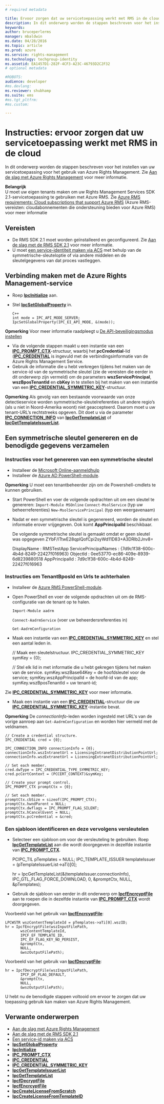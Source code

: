 ```yaml
---
# required metadata

title: Ervoor zorgen dat uw servicetoepassing werkt met RMS in de cloud | Azure RMS
description: In dit onderwerp worden de stappen beschreven voor het instellen van uw servicetoepassing voor het gebruik van Azure Rights Management.
keywords:
author: bruceperlerms
manager: mbaldwin
ms.date: 04/28/2016
ms.topic: article
ms.prod: azure
ms.service: rights-management
ms.technology: techgroup-identity
ms.assetid: EA1457D1-282F-4CF3-A23C-46793D2C2F32
# optional metadata

#ROBOTS:
audience: developer
#ms.devlang:
ms.reviewer: shubhamp
ms.suite: ems
#ms.tgt_pltfrm:
#ms.custom:

---
```


# Instructies: ervoor zorgen dat uw servicetoepassing werkt met RMS in de cloud

In dit onderwerp worden de stappen beschreven voor het instellen van uw servicetoepassing voor het gebruik van Azure Rights Management. Zie [Aan de slag met Azure Rights Management](https://technet.microsoft.com/en-us/library/jj585016.aspx) voor meer informatie.

**Belangrijk**  
U moet uw eigen tenants maken om uw Rights Management Services SDK 2.1-servicetoepassing te gebruiken met Azure RMS. Zie [Azure RMS requirements: Cloud subscriptions that support Azure RMS](/rights-management/get-started/requirements-subscriptions.md) (Azure RMS-vereisten: cloudabonnementen die ondersteuning bieden voor Azure RMS) voor meer informatie

## Vereisten

-   De RMS SDK 2.1 moet worden geïnstalleerd en geconfigureerd. Zie [Aan de slag met de RMS SDK 2.1](getting-started-with-ad-rms-2-0.md) voor meer informatie.
-   U moet [een service-identiteit maken via ACS](https://msdn.microsoft.com/en-us/library/gg185924.aspx) met behulp van de symmetrische-sleuteloptie of via andere middelen en de sleutelgegevens van dat proces vastleggen.

## Verbinding maken met de Azure Rights Management-service

-   Roep [**IpcInitialize**](/rights-management/sdk/2.1/api/win/functions#msipc_ipcinitialize) aan.
-   Stel [**IpcSetGlobalProperty**](/rights-management/sdk/2.1/api/win/functions#msipc_ipcsetglobalproperty) in.

        C++
        int mode = IPC_API_MODE_SERVER;
        IpcSetGlobalProperty(IPC_EI_API_MODE, &(mode));


  **Opmerking** Voor meer informatie raadpleegt u [De API-beveiligingsmodus instellen](setting-the-api-security-mode-api-mode.md)

     
-   Via de volgende stappen maakt u een instantie van een [**IPC\_PROMPT\_CTX**](/rights-management/sdk/2.1/api/win/ipc_prompt_ctx#msipc_ipc_prompt_ctx)-structuur, waarbij het **pcCredential**-lid ([**IPC\_CREDENTIAL**](/rights-management/sdk/2.1/api/win/ipc_credential#msipc_ipc_credential) is ingevuld met de verbindingsinformatie van de Azure Rights Management Service.
-   Gebruik de informatie die u hebt verkregen tijdens het maken van de service-id van de symmetrische sleutel (zie de vereisten die eerder in dit onderwerp zijn vermeld) om de parameters **wszServicePrincipal**, **wszBposTenantId** en **cbKey** in te stellen bij het maken van een instantie van een [**IPC\_CREDENTIAL\_SYMMETRIC\_KEY**](/rights-management/sdk/2.1/api/win/ipc_credential#msipc_ipc_credential_symmetric_key)-structuur.

**Opmerking** Als gevolg van een bestaande voorwaarde van onze detectieservice worden symmetrische-sleutelreferenties uit andere regio’s (als u niet in Noord-Amerika woont) niet geaccepteerd. Daarom moet u uw tenant-URL’s rechtstreeks opgeven. Dit doet u via de parameter [**IPC\_CONNECTION\_INFO**](/rights-management/sdk/2.1/api/win/ipc_connection_info#msipc_ipc_connection_info) van [**IpcGetTemplateList**](/rights-management/sdk/2.1/api/win/functions#msipc_ipcgettemplatelist) of [**IpcGetTemplateIssuerList**](/rights-management/sdk/2.1/api/win/functions#msipc_ipcgettemplateissuerlist).

## Een symmetrische sleutel genereren en de benodigde gegevens verzamelen

### Instructies voor het genereren van een symmetrische sleutel

-   Installeer de [Microsoft Online-aanmeldhulp](http://go.microsoft.com/fwlink/p/?LinkID=286152)
-   Installeer de [Azure AD PowerShell-module](https://bposast.vo.msecnd.net/MSOPMW/8073.4/amd64/AdministrationConfig-en.msi).

**Opmerking** U moet een tenantbeheerder zijn om de Powershell-cmdlets te kunnen gebruiken.

-   Start PowerShell en voer de volgende opdrachten uit om een sleutel te genereren:         `Import-Module MSOnline`
            `Connect-MsolService` (typ uw beheerreferenties)         `New-MsolServicePrincipal` (typ een weergavenaam)
-   Nadat er een symmetrische sleutel is gegenereerd, worden de sleutel en informatie erover vrijgegeven. Ook komt **AppPrincipalId** beschikbaar.


    De volgende symmetrische sleutel is gemaakt omdat er geen sleutel was opgegeven ZYbF/lTtwE28qplQofCpi2syWd11D83+A3DRlb2Jnv8=

    DisplayName : RMSTestApp ServicePrincipalNames : {7d9c1f38-600c-4b4d-8249-22427f016963} ObjectId : 0ee53770-ec86-409e-8939-6d8239880518 AppPrincipalId : 7d9c1f38-600c-4b4d-8249-22427f016963


### Instructies om **TenantBposId** en **Urls** te achterhalen

-   Installeer de [Azure RMS PowerShell-module](https://technet.microsoft.com/en-us/library/jj585012.aspx).
-   Open PowerShell en voer de volgende opdrachten uit om de RMS-configuratie van de tenant op te halen.

    `Import-Module aadrm`

    `Connect-AadrmService` (voer uw beheerdersreferenties in)

    `Get-AadrmConfiguration`


-   Maak een instantie van een [**IPC\_CREDENTIAL\_SYMMETRIC\_KEY**](/rights-management/sdk/2.1/api/win/ipc_credential#msipc_ipc_credential_symmetric_key) en stel een aantal leden in.

    // Maak een sleutelstructuur.
    IPC_CREDENTIAL_SYMMETRIC_KEY symKey = {0};

    // Stel elk lid in met informatie die u hebt gekregen tijdens het maken van de service.
    symKey.wszBase64Key = de hoofdsleutel voor de service; symKey.wszAppPrincipalId = de hoofd-id van de app; symKey.wszBposTenantId = uw tenant-id;


Zie [**IPC\_CREDENTIAL\_SYMMETRIC\_KEY**](/rights-management/sdk/2.1/api/win/ipc_credential#msipc_ipc_credential_symmetric_key) voor meer informatie.

-   Maak een instantie van een [**IPC\_CREDENTIAL**](/rights-management/sdk/2.1/api/win/ipc_credential#msipc_ipc_credential)-structuur die uw [**IPC\_CREDENTIAL\_SYMMETRIC\_KEY**](/rights-management/sdk/2.1/api/win/ipc_credential#msipc_ipc_credential_symmetric_key)-instantie bevat.

**Opmerking** De *connectionInfo*-leden worden ingesteld met URL's van de vorige aanroep aan `Get-AadrmConfiguration` en worden hier vermeld met de veldnamen.

    // Create a credential structure.
    IPC_CREDENTIAL cred = {0};

    IPC_CONNECTION_INFO connectionInfo = {0};
    connectionInfo.wszIntranetUrl = LicensingIntranetDistributionPointUrl;
    connectionInfo.wszExtranetUrl = LicensingExtranetDistributionPointUrl;

    // Set each member.
    cred.dwType = IPC_CREDENTIAL_TYPE_SYMMETRIC_KEY;
    cred.pcCertContext = (PCCERT_CONTEXT)&symKey;

    // Create your prompt control.
    IPC_PROMPT_CTX promptCtx = {0};

    // Set each member.
    promptCtx.cbSize = sizeof(IPC_PROMPT_CTX);
    promptCtx.hwndParent = NULL;
    promptCtx.dwflags = IPC_PROMPT_FLAG_SILENT;
    promptCtx.hCancelEvent = NULL;
    promptCtx.pcCredential = &cred;

### Een sjabloon identificeren en deze vervolgens versleutelen

-   Selecteer een sjabloon om voor de versleuteling te gebruiken.
    Roep [**IpcGetTemplateList**](/rights-management/sdk/2.1/api/win/functions#msipc_ipcgettemplatelist) aan die wordt doorgegeven in dezelfde instantie van [**IPC\_PROMPT\_CTX**](/rights-management/sdk/2.1/api/win/ipc_prompt_ctx#msipc_ipc_prompt_ctx).


    PCIPC_TIL pTemplates = NULL; IPC_TEMPLATE_ISSUER templateIssuer = (pTemplateIssuerList->aTi)[0];

    hr = IpcGetTemplateList(&(templateIssuer.connectionInfo),        IPC_GTL_FLAG_FORCE_DOWNLOAD,        0,        &promptCtx,        NULL,        &pTemplates);


-   Gebruik de sjabloon van eerder in dit onderwerp om [**IpcfEncrcyptFile**](/rights-management/sdk/2.1/api/win/functions#msipc_ipcfencryptfile) aan te roepen die in dezelfde instantie van [**IPC\_PROMPT\_CTX**](/rights-management/sdk/2.1/api/win/ipc_prompt_ctx#msipc_ipc_prompt_ctx) wordt doorgegeven.

Voorbeeld van het gebruik van [**IpcfEncrcyptFile**](/rights-management/sdk/2.1/api/win/functions#msipc_ipcfencryptfile):

    LPCWSTR wszContentTemplateId = pTemplates->aTi[0].wszID;
    hr = IpcfEncryptFile(wszInputFilePath,
           wszContentTemplateId,
           IPCF_EF_TEMPLATE_ID,
           IPC_EF_FLAG_KEY_NO_PERSIST,
           &promptCtx,
           NULL,
           &wszOutputFilePath);

Voorbeeld van het gebruik van [**IpcfDecryptFile**](/rights-management/sdk/2.1/api/win/functions#msipc_ipcfdecryptfile):

    hr = IpcfDecryptFile(wszInputFilePath,
           IPCF_DF_FLAG_DEFAULT,
           &promptCtx,
           NULL,
           &wszOutputFilePath);

U hebt nu de benodigde stappen voltooid om ervoor te zorgen dat uw toepassing gebruik kan maken van Azure Rights Management.

## Verwante onderwerpen

* [Aan de slag met Azure Rights Management](https://technet.microsoft.com/en-us/library/jj585016.aspx)
* [Aan de slag met de RMS SDK 2.1](getting-started-with-ad-rms-2-0.md)
* [Een service-id maken via ACS](https://msdn.microsoft.com/en-us/library/gg185924.aspx)
* [**IpcSetGlobalProperty**](/rights-management/sdk/2.1/api/win/functions#msipc_ipcsetglobalproperty)
* [**IpcInitialize**](/rights-management/sdk/2.1/api/win/functions#msipc_ipcinitialize)
* [**IPC\_PROMPT\_CTX**](/rights-management/sdk/2.1/api/win/ipc_prompt_ctx#msipc_ipc_prompt_ctx)
* [**IPC\_CREDENTIAL**](/rights-management/sdk/2.1/api/win/ipc_credential#msipc_ipc_credential)
* [**IPC\_CREDENTIAL\_SYMMETRIC\_KEY**](/rights-management/sdk/2.1/api/win/ipc_credential#msipc_ipc_credential_symmetric_key)
* [**IpcGetTemplateIssuerList**](/rights-management/sdk/2.1/api/win/functions#msipc_ipcgettemplateissuerlist)
* [**IpcGetTemplateList**](/rights-management/sdk/2.1/api/win/functions#msipc_ipcgettemplatelist)
* [**IpcfDecryptFile**](/rights-management/sdk/2.1/api/win/functions#msipc_ipcfdecryptfile)
* [**IpcfEncrcyptFile**](/rights-management/sdk/2.1/api/win/functions#msipc_ipcfencryptfile)
* [**IpcCreateLicenseFromScratch**](/rights-management/sdk/2.1/api/win/functions#msipc_ipccreatelicensefromscratch)
* [**IpcCreateLicenseFromTemplateID**](/rights-management/sdk/2.1/api/win/functions#msipc_ipccreatelicensefromtemplateid)
 

 


<!--HONumber=Jun16_HO2-->


